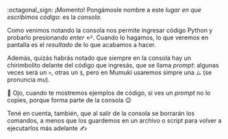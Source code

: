 :octagonal_sign: ¡Momento! Pongámosle nombre a este _lugar en que escribimos código_: es la _consola_.

Como venimos notando la consola nos permite ingresar código Python y probarlo presionando _enter_ :leftwards_arrow_with_hook:. Cuando lo hagamos, lo que veremos en pantalla es el _resultado_ de lo que acabamos a hacer.


Además, quizás habrás notado que siempre en la consola hay un chirimbolito delante del código que ingresás, que se llama _prompt_: algunas veces será un `>`, otras un `$`, pero en Mumuki usaremos simpre una `ム` (se pronuncia _mu_). 


:eyes: Ojo, cuando te mostremos ejemplos de código, si ves un _prompt_ no lo copies, porque forma parte de la consola :wink:

Tené en cuenta, también, que al salir de la consola se borrarán los comandos, a menos que los guardemos en un archivo o script para volver a ejecutarlos más adelante :writing_hand: